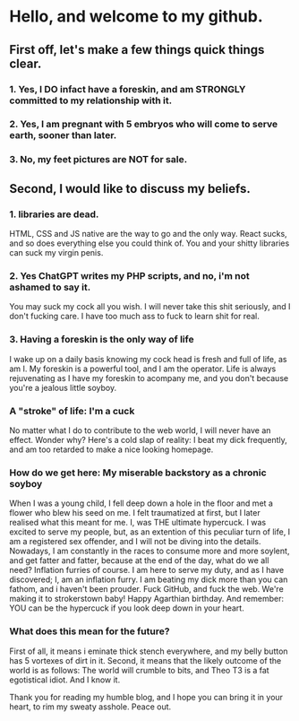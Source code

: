 # Hello, and welcome to my github.

## First off, let's make a few things quick things clear.

### 1. Yes, I DO infact have a foreskin, and am STRONGLY committed to my relationship with it.

### 2. Yes, I am pregnant with 5 embryos who will come to serve earth, sooner than later.

### 3. No, my feet pictures are NOT for sale.

## Second, I would like to discuss my beliefs.

### 1. libraries are dead.
HTML, CSS and JS native are the way to go and the only way. React sucks, and so does everything else you could think of. You and your shitty 
libraries can suck my virgin penis. 

### 2. Yes ChatGPT writes my PHP scripts, and no, i'm not ashamed to say it.
You may suck my cock all you wish. I will never take this shit seriously, and I don't fucking care. I have too much ass to fuck
to learn shit for real.

### 3. Having a foreskin is the only way of life
I wake up on a daily basis knowing my cock head is fresh and full of life, as am I. My foreskin is a powerful tool, and I am the operator. Life is 
always rejuvenating as I have my foreskin to acompany me, and you don't because you're a jealous little soyboy.

### A "stroke" of life: I'm a cuck
No matter what I do to contribute to the web world, I will never have an effect. Wonder why? Here's a cold slap of reality: I beat my dick
frequently, and am too retarded to make a nice looking homepage.

### How do we get here: My miserable backstory as a chronic soyboy
When I was a young child, I fell deep down a hole in the floor and met a flower who blew his seed on me. I felt traumatized at first,
but I later realised what this meant for me. I, was THE ultimate hypercuck. I was excited to serve my people, but, as an extention
of this peculiar turn of life, I am a registered sex offender, and I will not be diving into the details. Nowadays, I am constantly
in the races to consume more and more soylent, and get fatter and fatter, because at the end of the day, what do we all need? 
Inflation furries of course. I am here to serve my duty, and as I have discovered; I, am an inflation furry. I am beating my dick
more than you can fathom, and i haven't been prouder. Fuck GitHub, and fuck the web. We're making it to strokerstown baby! Happy 
Agarthian birthday. And remember: YOU can be the hypercuck if you look deep down in your heart.

### What does this mean for the future?
First of all, it means i eminate thick stench everywhere, and my belly button has 5 vortexes of dirt in it. Second, it means that
the likely outcome of the world is as follows: The world will crumble to bits, and Theo T3 is a fat egotistical idiot. And I know it.

Thank you for reading my humble blog, and I hope you can bring it in your heart, to rim my sweaty asshole. Peace out.
 
<!--
**PageFault99/PageFault99** is a ✨ _special_ ✨ repository because its `README.md` (this file) appears on your GitHub profile.
z
Here are some ideas to get you started:

- 🔭 I’m currently working on ...
- 🌱 I’m currently learning ...
- 👯 I’m looking to collaborate on ...
- 🤔 I’m looking for help with ...
- 💬 Ask me about ...
- 📫 How to reach me: ...
- 😄 Pronouns: ...
- ⚡ Fun fact: ...
- how about fucking none of this lmaooo
-->
